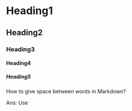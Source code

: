 # Heading1
## Heading2
### Heading3
#### Heading4
##### Heading5

How to give space between words in Markdown?

Ans: Use <kbd>&emsp;</kbd>

